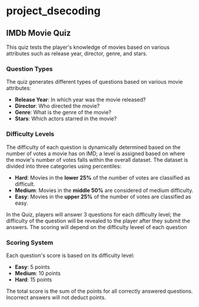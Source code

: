 # project_dsecoding

## IMDb Movie Quiz

This quiz tests the player's knowledge of movies based on various attributes such as release year, director, genre, and stars.

### Question Types

The quiz generates different types of questions based on various movie attributes:

- **Release Year**: In which year was the movie released?
- **Director**: Who directed the movie?
- **Genre**: What is the genre of the movie?
- **Stars**: Which actors starred in the movie?

### Difficulty Levels

The difficulty of each question is dynamically determined based on the number of votes a movie has on IMD; a level is assigned based on where the movie's number of votes falls within the overall dataset. The dataset is divided into three categories using percentiles:

- **Hard**: Movies in the **lower 25%** of the number of votes are classified as difficult.
- **Medium**: Movies in the **middle 50%** are considered of medium difficulty.
- **Easy**: Movies in the **upper 25%** of the number of votes are classified as easy.

In the Quiz, players will answer 3 questions for each difficulty level; the difficulty of the question will be revealed to the player after they submit the answers.
The scoring will depend on the difficulty leveel of each question

### Scoring System

Each question's score is based on its difficulty level:

- **Easy**: 5 points
- **Medium**: 10 points
- **Hard**: 15 points

The total score is the sum of the points for all correctly answered questions. Incorrect answers will not deduct points.




